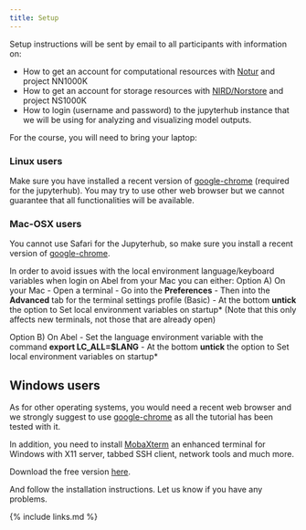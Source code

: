 ```yaml
---
title: Setup
---
```


Setup instructions will be sent by email to all participants with information on:

- How to get an account for computational resources with [Notur](https://www.metacenter.no/user/application/form/notur/) and project NN1000K
- How to get an account for storage resources with [NIRD/Norstore](https://www.metacenter.no/user/application/form/norstore/) and project NS1000K
- How to login (username and password) to the jupyterhub instance that we will be using for analyzing and visualizing model outputs.


For the course, you will need to bring your laptop:

### Linux users

Make sure you have installed a recent version of [google-chrome](https://www.google.com/chrome/) (required for the jupyterhub).
You may try to use other web browser but we cannot guarantee that all functionalities will be available.

### Mac-OSX users

You cannot use Safari for the Jupyterhub, so make sure you install a recent version of [google-chrome](https://www.google.com/chrome/).

In order to avoid issues with the local environment language/keyboard variables when login on Abel from your Mac you can either:
  Option A)
   On your Mac
     - Open a terminal
     - Go into the **Preferences**
     - Then into the **Advanced** tab for the terminal settings profile (Basic)
     - At the bottom **untick** the option to Set local environment variables on startup*
      (Note that this only affects new terminals, not those that are already open)

  Option B)
    On Abel
      - Set the language environment variable with the command **export LC_ALL=$LANG**
      - At the bottom **untick** the option to Set local environment variables on startup*

## Windows users

As for other operating systems, you would need a recent web browser and we strongly suggest to use [google-chrome](https://www.google.com/chrome) as all the tutorial has been tested with it.

In addition, you need to install [MobaXterm](https://mobaxterm.mobatek.net/) an enhanced terminal for Windows with X11 server, tabbed SSH client, network tools and much more.

Download the free version [here](https://mobaxterm.mobatek.net/download.html).

And follow the installation instructions. Let us know if you have any problems.

{% include links.md %}
